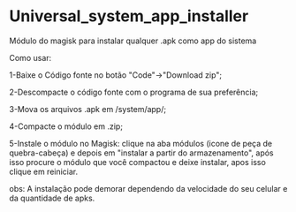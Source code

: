 # Universal_system_app_installer
Módulo do magisk para instalar qualquer .apk como app do sistema 

Como usar:

1-Baixe o Código fonte no botão "Code"->"Download zip";

2-Descompacte o código fonte com o programa de sua preferência;

3-Mova os arquivos .apk em /system/app/;

4-Compacte o módulo em .zip;

5-Instale o módulo no Magisk: clique na aba módulos (icone de peça de quebra-cabeça) e depois em "instalar a partir do armazenamento", após isso procure o módulo que você compactou e deixe instalar, apos isso clique em reiniciar.

obs: A instalação pode demorar dependendo da velocidade do seu celular e da quantidade de apks.
